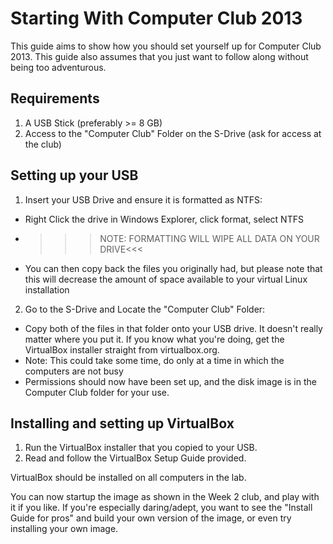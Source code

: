 # Starting With Computer Club 2013 #

This guide aims to show how you should set yourself up for Computer Club 2013. This guide also assumes that you just want to follow along without being too adventurous.

## Requirements ##

1. A USB Stick (preferably >= 8 GB)
2. Access to the "Computer Club" Folder on the S-Drive (ask for access at the club)

## Setting up your USB ##

1. Insert your USB Drive and ensure it is formatted as NTFS:
  - Right Click the drive in Windows Explorer, click format, select NTFS
  - >>>NOTE: FORMATTING WILL WIPE ALL DATA ON YOUR DRIVE<<<
  - You can then copy back the files you originally had, but please note that this will decrease the amount of space available to your virtual Linux installation

2. Go to the S-Drive and Locate the "Computer Club" Folder:
  - Copy both of the files in that folder onto your USB drive. It doesn't really matter where you put it. If you know what you're doing, get the VirtualBox installer straight from virtualbox.org.
  - Note: This could take some time, do only at a time in which the computers are not busy
  - Permissions should now have been set up, and the disk image is in the Computer Club folder for your use.

## Installing and setting up VirtualBox ##

1. Run the VirtualBox installer that you copied to your USB.
2. Read and follow the VirtualBox Setup Guide provided.

VirtualBox should be installed on all computers in the lab.

You can now startup the image as shown in the Week 2 club, and play with it if you like.
If you're especially daring/adept, you want to see the "Install Guide for pros" and build your own version of the image, or even try installing your own image.
